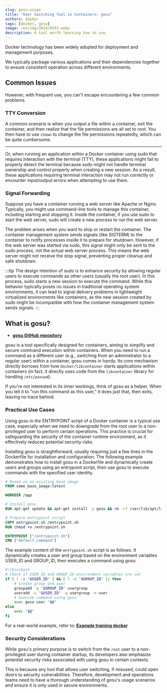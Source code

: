 ```yaml
---
slug: gosu-usage
title: "User Switching Tool in Containers: gosu"
authors: Zephyr
tags: [docker, gosu]
image: /en/img/2024/0203.webp
description: A tool worth learning how to use.
---
```


Docker technology has been widely adopted for deployment and management purposes.

We typically package various applications and their dependencies together to ensure consistent operation across different environments.

<!-- truncate -->

## Common Issues

However, with frequent use, you can't escape encountering a few common problems.

### TTY Conversion

A common scenario is when you output a file within a container, exit the container, and then realize that the file permissions are all set to root. You then have to use `chown` to change the file permissions repeatedly, which can be quite cumbersome.

---

Or, when running an application within a Docker container using sudo that requires interaction with the terminal (TTY), these applications might fail to properly detect the terminal because sudo might not handle terminal ownership and control properly when creating a new session. As a result, these applications requiring terminal interaction may not run correctly or encounter input/output errors when attempting to use them.

### Signal Forwarding

Suppose you have a container running a web server like Apache or Nginx. Typically, you might use command-line tools to manage this container, including starting and stopping it. Inside the container, if you use sudo to start the web server, sudo will create a new process to run the web server.

The problem arises when you want to stop or restart the container. The container management system sends signals (like SIGTERM) to the container to notify processes inside it to prepare for shutdown. However, if the web server was started via sudo, this signal might only be sent to the sudo process, not the actual web server process. This means the web server might not receive the stop signal, preventing proper cleanup and safe shutdown.

:::tip
The design intention of sudo is to enhance security by allowing regular users to execute commands as other users (usually the root user). In this process, sudo starts a new session to execute the command. While this behavior typically poses no issues in traditional operating system environments, it can lead to signal delivery problems in lightweight virtualized environments like containers, as the new session created by sudo might be incompatible with how the container management system sends signals.
:::

## What is gosu?

- [**gosu GitHub repository**](https://github.com/tianon/gosu)

gosu is a tool specifically designed for containers, aiming to simplify and secure command execution within containers. When you need to run a command as a different user (e.g., switching from an administrator to a regular user) within a container, gosu comes in handy. Its core mechanism directly borrows from how `Docker/libcontainer` starts applications within containers (in fact, it directly uses code from the `libcontainer` library for handling `/etc/passwd`).

If you're not interested in its inner workings, think of gosu as a helper. When you tell it to "run this command as this user," it does just that, then exits, leaving no trace behind.

### Practical Use Cases

Using gosu in the ENTRYPOINT script of a Docker container is a typical use case, especially when we need to downgrade from the root user to a non-privileged user to perform certain operations. This practice is crucial for safeguarding the security of the container runtime environment, as it effectively reduces potential security risks.

Installing gosu is straightforward, usually requiring just a few lines in the Dockerfile for installation and configuration. The following example demonstrates how to install gosu in a Dockerfile and dynamically create users and groups using an entrypoint script, then use gosu to execute commands with the specified user identity.

```Dockerfile title="Dockerfile"
# Based on an existing base image
FROM some_base_image:latest

WORKDIR /app

# Install gosu
RUN apt-get update && apt-get install -y gosu && rm -rf /var/lib/apt/lists/*

# Prepare entrypoint script
COPY entrypoint.sh /entrypoint.sh
RUN chmod +x /entrypoint.sh

ENTRYPOINT ["/entrypoint.sh"]
CMD ["default_command"]
```

The example content of the `entrypoint.sh` script is as follows. It dynamically creates a user and group based on the environment variables USER_ID and GROUP_ID, then executes a command using gosu:

```bash title="entrypoint.sh"
#!/bin/bash
# Check if USER_ID and GROUP_ID environment variables are set
if [ ! -z "$USER_ID" ] && [ ! -z "$GROUP_ID" ]; then
    # Create group and user
    groupadd -g "$GROUP_ID" usergroup
    useradd -u "$USER_ID" -g usergroup -m user
    # Execute command using gosu
    exec gosu user "$@"
else
    exec "$@"
fi
```

For a real-world example, refer to: [**Example training docker**](https://github.com/DocsaidLab/Otter/blob/main/docker/Dockerfile)

### Security Considerations

While gosu's primary purpose is to switch from the `root` user to a non-privileged user during container startup, its developers also emphasize potential security risks associated with using gosu in certain contexts.

This is because any tool that allows user switching, if misused, could open doors to security vulnerabilities. Therefore, development and operations teams need to have a thorough understanding of gosu's usage scenarios and ensure it is only used in secure environments.
